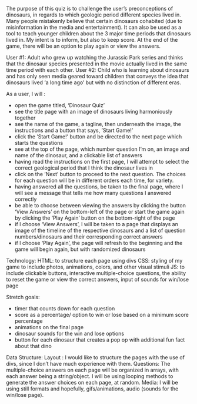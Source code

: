 
The purpose of this quiz is to challenge the user’s preconceptions of dinosaurs, in regards to which geologic period different species lived in. Many people mistakenly believe that certain dinosaurs cohabited (due to misinformation in the media and entertainment). It can also be used as a tool to teach younger children about the 3 major time periods that dinosaurs lived in. My intent is to inform, but also to keep score. At the end of the game, there will be an option to play again or view the answers.

User #1:
  Adult who grew up watching the Jurassic Park series and thinks that the dinosaur species presented in the movie actually lived in the same time period with each other.
User #2:
  Child who is learning about dinosaurs and has only seen media geared toward children that conveys the idea that dinosaurs lived ‘a long time ago’ but with no distinction of different eras.

As a user, I will :
- open the game titled, ‘Dinosaur Quiz’
- see the title page with an image of dinosaurs living harmoniously together
- see the name of the game, a tagline, then underneath the image, the instructions and  a button that says, ’Start Game!’
- click the ’Start Game!’ button and be directed to the next page which starts the      questions
- see at the top of the page, which number question I’m on, an image and name of the    dinosaur, and a clickable list of answers
- having read the instructions on the first page, I will attempt to select the correct  geological period that I think the dinosaur lives in
- click on the ’Next’ button to proceed to the next question. The choices for each      question will be in different orders each time, for variety.
- having answered all the questions, be taken to the final page, where I will see a     message that tells me how many questions I answered correctly
- be able to choose between viewing the answers by clicking the button ‘View Answers’ on the bottom-left of the page or start the game again by clicking the ‘Play Again’ button on the bottom-right of the page
- if I choose ‘View Answers’, I will be taken to a page that displays an image of the timeline of the respective dinosaurs and a list of question numbers/dinosaurs and their corresponding correct answers
- if I choose ‘Play Again’, the page will refresh to the beginning and the game will begin again, but with randomized dinosaurs

Technology:
HTML: to structure each page using divs
CSS: styling of my game to include photos, animations, colors, and other visual stimuli
JS: to include clickable buttons, interactive multiple-choice questions, the ability to reset the game or view the correct answers, input of sounds for win/lose page

Stretch goals:
- timer that counts down for each question
- score as a percentage/ option to win or lose based on a minimum score percentage
- animations on the final page 
- dinosaur sounds for the win and lose options
- button for each dinosaur that creates a pop op with additional fun fact about that dino


Data Structure:
  Layout :
	I would like to structure the pages with the use of divs, since I don’t have much experience with them.
  Questions: 
	The multiple-choice answers on each page will be organized in arrays, with each answer being a string/object. I will be using looping methods to generate the answer choices on each page, 	 at random.
  Media: 
       I will be using still formats and hopefully, gifs/animations, audio (sounds for the win/lose page).

  
